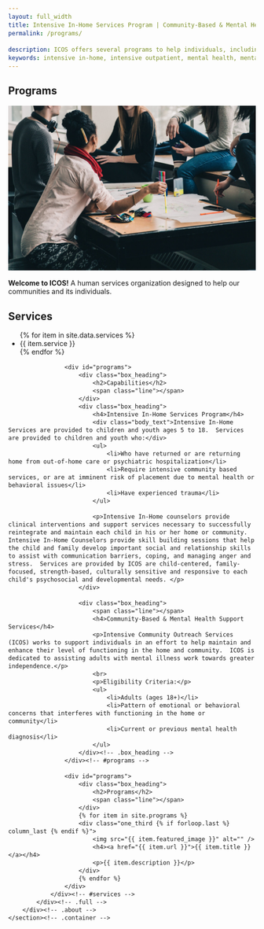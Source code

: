 ```yaml
---
layout: full_width
title: Intensive In-Home Services Program | Community-Based & Mental Health Support Services
permalink: /programs/

description: ICOS offers several programs to help individuals, including intensive in-home services, intensive outpatient services and mental health skill building.
keywords: intensive in-home, intensive outpatient, mental health, mental health skill building, mental illness, community-based support, communication and social skills building, daily living skills building, community resources, counselors, Alexandria, Mechanicsville, Norfolk, Richmond
---
```


<div class="page_wrapper">
	<section class="container">
		<div id="about" class="page with_sidebar">
			<h1>Programs</h1>
			<div class="full">
				<center><img src="/images/content/programs_masthead.jpg" alt="" class="rounded" /></center>
				<p class="larger"><b>Welcome to ICOS!</b> A human services organization designed to help our communities and its individuals.</p>
				<div id="services">
					<div class="services_wrapper">
						<div class="box_heading">
							<h2>Services</h2>
							<span class="line"></span>
	        			</div>
	        			<ul>
	        				{% for item in site.data.services %}
							<li>{{ item.service }}</li>
							{% endfor %}
						</ul>
					</div>

					<div id="programs">
						<div class="box_heading">
							<h2>Capabilities</h2>
							<span class="line"></span>
						</div>
          				<div class="box_heading">
							<h4>Intensive In-Home Services Program</h4>
							<div class="body_text">Intensive In-Home Services are provided to children and youth ages 5 to 18.  Services are provided to children and youth who:</div>
            				<ul>
								<li>Who have returned or are returning home from out-of-home care or psychiatric hospitalization</li>
								<li>Require intensive community based services, or are at imminent risk of placement due to mental health or behavioral issues</li>
								<li>Have experienced trauma</li>
							</ul>
            
            				<p>Intensive In-Home counselors provide clinical interventions and support services necessary to successfully reintegrate and maintain each child in his or her home or community.  Intensive In-Home Counselors provide skill building sessions that help the child and family develop important social and relationship skills to assist with communication barriers, coping, and managing anger and stress.  Services are provided by ICOS are child-centered, family-focused, strength-based, culturally sensitive and responsive to each child's psychosocial and developmental needs. </p>
						</div>

						<div class="box_heading">
							<span class="line"></span>
							<h4>Community-Based & Mental Health Support Services</h4>
							<p>Intensive Community Outreach Services (ICOS) works to support individuals in an effort to help maintain and enhance their level of functioning in the home and community.  ICOS is dedicated to assisting adults with mental illness work towards greater independence.</p>
							<br>
							<p>Eligibility Criteria:</p>
							<ul>
								<li>Adults (ages 18+)</li>
								<li>Pattern of emotional or behavioral concerns that interferes with functioning in the home or community</li>
								<li>Current or previous mental health diagnosis</li>
							</ul>
						</div><!-- .box_heading -->
					</div><!-- #programs -->

					<div id="programs">
						<div class="box_heading">
							<h2>Programs</h2>
							<span class="line"></span>
						</div>
						{% for item in site.programs %}
						<div class="one_third {% if forloop.last %} column_last {% endif %}">
							<img src="{{ item.featured_image }}" alt="" />
							<h4><a href="{{ item.url }}">{{ item.title }}</a></h4>
							<p>{{ item.description }}</p>
						</div>
						{% endfor %}
					</div>
				</div><!-- #services -->
			</div><!-- .full -->
		</div><!-- .about -->
	</section><!-- .container -->
</div><!-- .page_wrapper -->